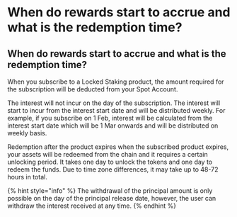 # When do rewards start to accrue and what is the redemption time?

## When do rewards start to accrue and what is the redemption time?

When you subscribe to a Locked Staking product, the amount required for the subscription will be deducted from your Spot Account.

The interest will not incur on the day of the subscription. The interest will start to incur from the interest start date and will be distributed weekly. For example, if you subscribe on 1 Feb, interest will be calculated from the interest start date which will be 1 Mar onwards and will be distributed on weekly basis.

Redemption after the product expires when the subscribed product expires, your assets will be redeemed from the chain and it requires a certain unlocking period. It takes one day to unlock the tokens and one day to redeem the funds. Due to time zone differences, it may take up to 48-72 hours in total.

{% hint style="info" %}
The withdrawal of the principal amount is only possible on the day of the principal release date, however, the user can withdraw the interest received at any time.
{% endhint %}
